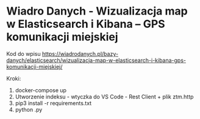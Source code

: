 # Wiadro Danych - Wizualizacja map w Elasticsearch i Kibana – GPS komunikacji miejskiej

Kod do wpisu https://wiadrodanych.pl/bazy-danych/elasticsearch/wizualizacja-map-w-elasticsearch-i-kibana-gps-komunikacji-miejskiej/

Kroki:
1. docker-compose up
2. Utworzenie indeksu - wtyczka do VS Code - Rest Client + plik ztm.http
3. pip3 install -r requirements.txt
4. python <nazwa-pliku>.py
